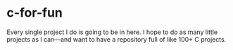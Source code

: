 # c-for-fun

Every single project I do is going to be in here. I hope to do as many little projects as I can—and want to have a repository full of like 100+ C projects. 
